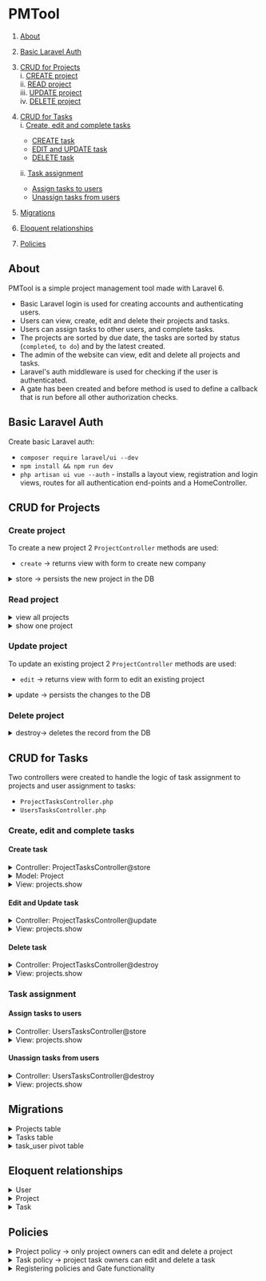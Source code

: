 # PMTool

1. [About](#about) 
2. [Basic Laravel Auth](#basic-laravel-auth) 
3. [CRUD for Projects](#crud-for-projects)  
    i. [CREATE project](#create-project)  
    ii. [READ project](#read-project)  
    iii. [UPDATE project](#update-project)   
    iv. [DELETE project](#delete-project) 
4. [CRUD for Tasks](#crud-for-tasks)  
  i. [Create, edit and complete tasks](#create-edit-and-complete-tasks)
    - [CREATE task](#create-task)  
    - [EDIT and UPDATE task](#edit-and-update-task)  
    - [DELETE task](#delete-task) 
    
   ii. [Task assignment](#task-assignment)     
    - [Assign tasks to users](#assign-tasks-to-users)   
    - [Unassign tasks from users](#unassign-tasks-from-users)
    
5. [Migrations](#migrations)   
6. [Eloquent relationships](#eloquent-relationships)   
7. [Policies](#policies)  
   
## About 
PMTool is a simple project management tool made with Laravel 6. 

   * Basic Laravel login is used for creating accounts and authenticating users.  
   * Users can view, create, edit and delete their projects and tasks.
   * Users can assign tasks to other users, and complete tasks.
   * The projects are sorted by due date, the tasks are sorted by status (`completed`, `to do`) and by the latest created. 
   * The admin of the website can view, edit and delete all projects and tasks.  
   * Laravel's auth middleware is used for checking if the user is authenticated.  
   * A gate has been created and before method is used to define a callback that is run before all other authorization checks.

## Basic Laravel Auth
Create basic Laravel auth: 
- `composer require laravel/ui --dev`
- `npm install && npm run dev`
- `php artisan ui vue --auth` - installs a layout view, registration and login views, routes for all authentication end-points and a HomeController.

## CRUD for Projects

### Create project

To create a new project 2 `ProjectController` methods are used:

- `create` -> returns view with form to create new company

<details> 
<summary>store -> persists the new project in the DB  </summary>  

- validates the request attributes  
- persists the new project to the DB 
- displays a flash message when the project is created 

```php
// /app/Http/Controllers/ProjectController.php

// persists the project to the DB
public function store()
{
  // server-side validation
  $validatedProject = $this->validateProject();

  // sets additional attributes
  $validatedProject['user_id'] = auth()->id();

  // creates project
  $project = Project::create($validatedProject);

  // displays flash message 
  session()->flash('message', 'Your project has been created.');

  return redirect('/projects');
}
```
</details>

### Read project

<details>
<summary>view all projects </summary>

- returns a view with all the projects ordered by deadline - due date

```php
// /app/Http/Controllers/ProjectController.php

// returns view with projects
public function index()
{    
  $projects = Project::orderBy('deadline','asc')->paginate(10);

  return view('projects.index', ['projects' => $projects]);
}
```
</details>
<details>
<summary>show  one project  </summary>

- shows details of one project with the associated tasks and all the users to enable task assignment   

```php
// /app/Http/Controllers/ProjectController.php

// shows one project
public function show(Project $project)
{
  return view('projects.show', ['project' => $project, 'users' => User::all()]);
}
```
</details>

### Update project

To update an existing project 2 `ProjectController` methods are used:

- `edit` -> returns view with form to edit an existing project

<details> 
<summary> update -> persists the changes to the DB</summary> 

- validates the request attributes  
- persists the changes to the DB  
- displays flash message  

```php
// /app/Http/Controllers/ProjectController.php

// persists the changes to the DB
public function update(Project $project)
{
  // server-side validation
  $validatedProject = $this->validateProject();

  // sets additional attributes
  $validateProject['user_id'] = auth()->id();

  // updates project
  $project->update($validatedProject);

  // displays flash message 
  session()->flash('message', 'Your project has been updated.');

  return redirect("/projects/{$project->id}");
}
```
</details>

### Delete project

<details> 
<summary> destroy-> deletes the record from the DB</summary>

```php
// /app/Http/Controllers/ProjectController.php

// deletes from DB
public function destroy(Project $project)
{     
 $this->authorize('edit', $project);
 $project->delete();

  // displays flash message 
  session()->flash('message', 'Project deleted.');

  return redirect('/projects');
}
```
</details>

## CRUD for Tasks

Two controllers were created to handle the logic of task assignment to projects and user assignment to tasks:  

- `ProjectTasksController.php`  
- `UsersTasksController.php`  

### Create, edit and complete tasks

#### Create task

<details> 
<summary>Controller: ProjectTasksController@store </summary> 

- validates the request attributes    
- persists the new company to the DB - calls the addTask method on the Project model  

```php
// /app/Http/Controllers/ProjectTasksController.php

// stores the task to the DB
public function store(Project $project, Task $task)
{
  // policy to authorize the user to create task
  $this->authorize('edit', $task);

  // validating attributes
  $attributes = $this->validateTask();

  // setting additional attributes
  $attributes['user_id'] = auth()->id();

  // calling the addTask method on the Project model
  $project->addTask($attributes);

  return back();
}
```
</details>
<details> 
<summary>Model: Project </summary> 

```php
// /app/Project.php

// adds a task to the project
public function addTask($task)
{   
  $this->tasks()->create($task);
}
```
</details>
<details> 
<summary>View: projects.show </summary> 

```html
<!--  /resources/views/projects/show.blade.php-->

<!-- Create task -->
<form method="POST" action="/projects/{{ $project->id }}/tasks">
@csrf
  <div class="form-group">
    <input class="form-control" type="text" name="description" placeholder="Describe the task..." required>
  </div>
  <div class="row d-flex justify-content-center">
    <button type="submit" class="btn btn-success mb-1">Add Task</button>
  </div>
</form>
```
</details>

#### Edit and Update task

<details> 
<summary>Controller: ProjectTasksController@update </summary>

- checks which attributes have been changed and persists the changes to the DB    

```php
// /app/Http/Controllers/ProjectTasksController.php

// persists changes to the task
public function update(Task $task)
{
  // policy to authorize the user to update
  $this->authorize('edit', $task);

  // checks if the description has been changed, sets the updated attributes
  if (request()->description) {

    $attributes = $this->validateTask();
    $description = $attributes['description'];

  } else {

    $description =  $task->description;
  }
  
  // updates the task
  $task->update([
  // checks if completed attribute in request (if task has been completed)
  'completed' => request()->has('completed'),
  // setting the description attribute
  'description' => $description
  ]);

  return back();
}
```
</details>
<details> 
<summary>View: projects.show </summary> 

```html
<!--  /resources/views/projects/show.blade.php-->

@foreach($project->tasks()->orderBy('completed', 'asc')->latest()->get() as $task)
<tbody>
<tr style="{{ $task->completed ? 'background-color:rgb(56, 193, 114,0.2);' : '' }}">
    <!-- Complete task checkbox -->
    <td>
        <form method="POST" action="/tasks/{{ $task->id }}" id="completeTask">
        @method('PATCH')
        @csrf
        @can('edit', $task)
            <input type="checkbox" class="form-check-input" name="completed" onChange="this.form.submit()" {{ $task->completed ? 'checked' : ''}}> 
        @endcan
            <label style="{{ $task->completed ? 'color:#38c172' : 'color:#E3342F' }}" ><strong>{{ $task->completed ? 'Completed!' : 'To do' }}</strong></label>
        </form>
    </td>
    <label></label>

    <!-- Editable task description with collapsable textarea -->
    <td style="width:400px;"> 
        <a  data-toggle="collapse" href="#collapse-{{ $task->id }}" role="button" aria-expanded="false" aria-controls="collapseExample" style="width:100px;">{{ $task->description }}</a>
        <div class="collapse" id="collapse-{{ $task->id }}"> 
            <form method="POST" action="/tasks/{{ $task->id }}" style="margin-bottom: 0px!important;">
                @csrf
                @method('PATCH')       
                <textarea  type="text" class="form-control" name="description" cols="8" rows="4">{{ $task->description }}</textarea>
                <button class="btn btn-success mt-1 mb-0" type="button" id="button-addon2" onclick="this.form.submit()"> Save</button>
            </form>
        </div>
    </td>
    <tbody>
      <tr style="{{ $task->completed ? 'background-color:rgb(56, 193, 114,0.2);' : '' }}">
    <!-- Complete task checkbox --> 
    <td>
      <form method="POST" action="/tasks/{{ $task->id }}" id="completeTask">
      @method('PATCH')
      @csrf
      @can('edit', $task)
        <input type="checkbox" class="form-check-input" name="completed" onChange="this.form.submit()" {{ $task->completed ? 'checked' : ''}}> 
      @endcan
        <label style="{{ $task->completed ? 'color:#38c172' : 'color:#E3342F' }}"><strong>{{ $task->completed ? 'Completed!' : 'To do' }}</strong></label>
      </form>
    </td>
    <label></label>

    <!-- Editable task description with collapsable textarea -->
    <td style="width:400px;"> 
      <a  data-toggle="collapse" href="#collapse-{{ $task->id }}" role="button" aria-expanded="false" aria-controls="collapseExample" style="width:100px;">{{ $task->description }}</a>
      <div class="collapse" id="collapse-{{ $task->id }}"> 
        <form method="POST" action="/tasks/{{ $task->id }}" style="margin-bottom: 0px!important;">
          @csrf
          @method('PATCH')       
            <textarea  type="text" class="form-control" name="description" cols="8" rows="4">{{ $task->description }}</textarea>
              <button class="btn btn-success mt-1 mb-0" type="button" id="button-addon2" onclick="this.form.submit()">Save</button>
        </form>
      </div>
    </td>
```
</details>

#### Delete task

<details> 
<summary>Controller: ProjectTasksController@destroy</summary>

```php
// /app/Http/Controllers/ProjectTasksController.php

// deletes record from DB
public function destroy(Project $project, Task $task)
{
  // policy to authorize the user to delete task
  $this->authorize('edit', $task);

  // deletes record from DB
  $task->delete();

  return redirect("/projects/{$project->id}");
}
```
</details>
<details>
<summary>View: projects.show </summary> 

```html
<!--  /resources/views/projects/show.blade.php-->

<!--Delete task -->
<td>
  <form  method="POST" action="/tasks/{{ $task->id }}" style="margin-top: 0px!important;">
  @method('DELETE')
  @csrf
  <button class="btn btn-danger btn-sm mt-0" onClick="this.form.submit()">Delete task</button>
  </form>
</td> 
```
</details>

### Task assignment

#### Assign tasks to users

<details> 
<summary>Controller: UsersTasksController@store </summary> 

- checks if entry exists in pivot table (a user can only be assigned to a task once   
- creates the entry if the record doesn't exist  

```php
// /app/Http/Controllers/UsersTasksController.php

// assigns the task to a user
public function store(Task $task)
{
    // checks if enrty exists in pivot table (a user can only be assigned to a task once)
    // creates the entry if the record doesn't exist
  try{

    $task->users()->attach($this->validateTask());

  } catch (QueryException $errors) {

    return back()->withErrors('Duplicate entry.');
  } 

  return back();
}
```
</details>
<details>
<summary>View: projects.show </summary> 

```html
<!--  /resources/views/projects/show.blade.php-->

<!-- assign -->
@foreach($users as $assignedUser)
@if(!$assignedUser->tasks->firstwhere('id',$task->id))
  <form method="POST" action="/tasks/{{ $task->id }}/assign" style="margin-bottom: 0px!important;">
  @csrf
  <button class="btn btn-outline-secondary btn-sm mt-0 mb-0" onClick="this.form.submit()" style="width:100px;" type="link"><input type="hidden" name="assigned_to" value="{{ $assignedUser->id }}">{{ $assignedUser->name }}</button></li>
  </form>
@endif
@endforeach   
```
</details>

#### Unassign tasks from users

<details> 
<summary>Controller: UsersTasksController@destroy </summary> 

```php
// /app/Http/Controllers/UsersTasksController.php

// unassigns the task 
public function destroy(Task $task, User $user)
{ 
  $task->users()->detach($user);

  return back();
}
```
</details>
<details>
<summary>View: projects.show </summary> 

```html
<!--  /resources/views/projects/show.blade.php-->

@foreach ($task->users as $user)
<!-- unassign -->
  <form method="POST" action="/tasks/{{ $task->id }}/assign/{{ $user->id }}/delete" style="margin-bottom: 0px!important;">
  @method('DELETE')
  @csrf
  <button class="btn btn-outline-success btn-sm mt-0 mb-0" style="width:100px;" onClick="this.form.submit()">&#9989; {{ $user->name }}</button>
  </form>
@endforeach
```
</details>

## Migrations

<details><summary>Projects table</summary>

```php
class CreateProjectsTable extends Migration
{
  /**
   * Run the migrations.
   *
   * @return void
   */
  public function up()
  {
    Schema::create('projects', function (Blueprint $table) {
      $table->bigIncrements('id');
      $table->unsignedBigInteger('user_id');
      $table->string('name');
      $table->text('description');
      $table->datetime('deadline');
      $table->timestamps();

      // foreign key constraint - add user_id key to projects table
      $table->foreign('user_id')
          ->references('id')
          ->on('users')
          ->onDelete('cascade')
          ->onUpdate('cascade');
    });
  }

  /**
   * Reverse the migrations.
   *
   * @return void
   */
  public function down()
  {
    Schema::dropIfExists('projects');
  }
}
```
</details>
<details><summary>Tasks table</summary>

```php
class CreateTasksTable extends Migration
{
  /**
   * Run the migrations.
   *
   * @return void
   */
  public function up()
  {
    Schema::create('tasks', function (Blueprint $table) {
      $table->bigIncrements('id');
      $table->unsignedBigInteger('user_id');
      $table->unsignedBigInteger('project_id');
      $table->string('description');
      $table->boolean('completed')->default(false);
      $table->timestamps();

      //foreign key constraints
      $table->foreign('user_id')->references('id')->on('users')->onUpdate('cascade');
      $table->foreign('project_id')->references('id')->on('projects')->onDelete('cascade')->onUpdate('cascade');
    });
  }

  /**
   * Reverse the migrations.
   *
   * @return void
   */
  public function down()
  {
    Schema::dropIfExists('tasks');
  }
}
```
</details>
<details><summary>task_user pivot table</summary>

```php
class CreateTaskUserTable extends Migration
{
  /**
   * Run the migrations.
   *
   * @return void
   */
  public function up()
  {
    Schema::create('task_user', function (Blueprint $table) {
      $table->bigIncrements('id');
      $table->unsignedBigInteger('user_id');
      $table->unsignedBigInteger('task_id');

      $table->timestamps();

      // a unique entry is a unique combination of the two identifiers - foreign keys
      $table->unique(['user_id', 'task_id']);

      // foreign key constraints
      $table->foreign('user_id')->references('id')->on('users')->onDelete('cascade');
      $table->foreign('task_id')->references('id')->on('tasks')->onDelete('cascade');
    });
  }

  /**
   * Reverse the migrations.
   *
   * @return void
   */
  public function down()
  {
    Schema::dropIfExists('task_user');
  }
}
```
</details>

## Eloquent relationships

<details><summary>User</summary>

- `hasMany` Projects - one to many
```php
// has many Projects 
public function projects()
{
  return $this->hasMany(Project::class);
}

```

- `belongsToMany` Tasks - many to many 
```php
// belongs to many Tasks
public function tasks()
{
  return $this->belongsToMany(Task::class)->withTimestamps();
}

```

- check if admin  
```php
// checks if admin - user with id==1 is admin 
public function isAdmin()
{
  if ($this->id == 1)
  {
    return true;
  }
}
``` 
</details>
<details><summary>Project</summary>

- `belongsTo` one User  - one to many 
```php
// belongs to one user
public function user()
{
  return $this->belongsTo(User::class);
}
```

- `hasMany` Tasks - one to many 
```php
// has many tasks
public function tasks()
{
  return $this->hasMany(Task::class);
} 
```

</details>
<details><summary>Task</summary>

- `belongsTo` one project - one to many

```php
// belongs to one project
public function project()
{
  return $this->belongsTo(Project::class);
}
```

- `belongsToMany` users - many to many

```php

// belongs to many users
public function users()
{
  return $this->belongsToMany(User::class)->withTimestamps();
}
```
</details>


## Policies

<details><summary>Project policy -> only project owners can edit and delete a project</summary>

```php
class ProjectPolicy
{
  use HandlesAuthorization;

  /**
   * Create a new policy instance.
   *
   * @return void
   */
  public function edit(User $user, Project $project)
  {
    return $project->user_id === $user->id;
  }
}
```
</details>
<details><summary>Task policy -> project task owners can edit and delete a task</summary>

```php
class TaskPolicy
{
  use HandlesAuthorization;

  public function edit(User $user, Task $task)
  {
    return $task->user_id === $user->id;
  }
}
```
</details>
<details><summary>Registering policies and Gate functionality </summary>

```php
class AuthServiceProvider extends ServiceProvider
{
  /**
  * The policy mappings for the application.
  *
  * @var array
  */
  protected $policies = [

    'App\Project' => 'App\Policies\ProjectPolicy',
    'App\Task' => 'App\Policies\TaskPolicy',
    
  ];

  /**
  * Register any authentication / authorization services.
  *
  * @return void
  */
  public function boot()
  {
    // register policies
    $this->registerPolicies();
  
    // run the logic in the gate before all other auth checks
    Gate::before(function ($user, $ability) {
      
    return $user->isAdmin();
    });
  }
}
```
</details>

